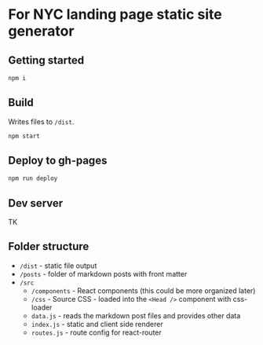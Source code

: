 
# For NYC landing page static site generator

## Getting started

```sh
npm i
```

## Build
Writes files to `/dist`.

```sh
npm start
```

## Deploy to gh-pages

```sh
npm run deploy
```

## Dev server

TK


## Folder structure

- `/dist` - static file output
- `/posts` - folder of markdown posts with front matter
- `/src`
  - `/components` - React components (this could be more organized later)
  - `/css` - Source CSS - loaded into the `<Head />` component with css-loader
  - `data.js` - reads the markdown post files and provides other data
  - `index.js` - static and client side renderer
  - `routes.js` - route config for react-router

